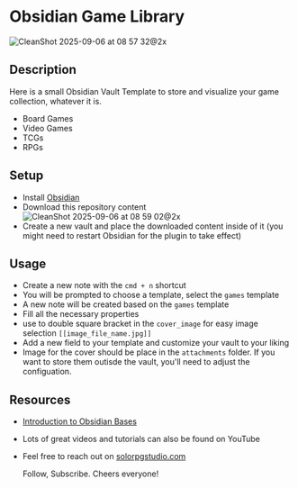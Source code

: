 # Obsidian Game Library

![CleanShot 2025-09-06 at 08 57 32@2x](https://github.com/user-attachments/assets/572bdfdc-4e74-4c96-972a-e91630616ef4)


## Description

Here is a small Obsidian Vault Template to store and visualize your game collection, whatever it is. 
- Board Games
- Video Games
- TCGs
- RPGs

## Setup

- Install [Obsidian](https://obsidian.md)
- Download this repository content 
![CleanShot 2025-09-06 at 08 59 02@2x](https://github.com/user-attachments/assets/117473ad-cfff-4150-b075-442949d64bf6)
- Create a new vault and place the downloaded content inside of it (you might need to restart Obsidian for the plugin to take effect)

## Usage

- Create a new note with the `cmd + n` shortcut
- You will be prompted to choose a template, select the `games` template
- A new note will be created based on the `games` template
- Fill all the necessary properties
- use to double square bracket in the `cover_image` for easy image selection `[[image_file_name.jpg]]`
- Add a new field to your template and customize your vault to your liking
- Image for the cover should be place in the `attachments` folder. If you want to store them outisde the vault, you'll need to adjust the configuation.

## Resources
- [Introduction to Obsidian Bases](https://help.obsidian.md/bases)
- Lots of great videos and tutorials can also be found on YouTube
- Feel free to reach out on [solorpgstudio.com](https://www.solorpgstudio.com)

  Follow, Subscribe. Cheers everyone!

